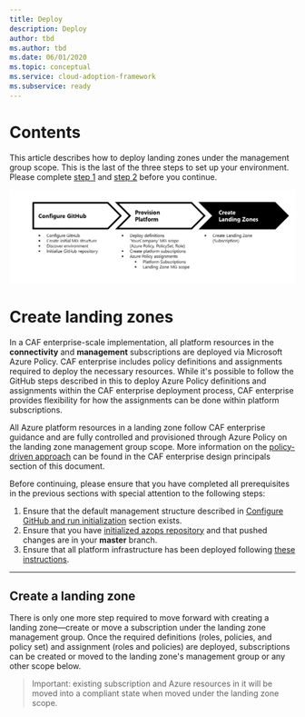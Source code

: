 ```yaml
---
title: Deploy
description: Deploy
author: tbd
ms.author: tbd
ms.date: 06/01/2020
ms.topic: conceptual
ms.service: cloud-adoption-framework
ms.subservice: ready
---
```


# Contents

This article describes how to deploy landing zones under the management group scope. This is the last of the three steps to set up your environment. Please complete [step 1](./Configure-run-initialization.md) and [step 2](./Deploy-lz.md) before you continue.

![Deploy your own environment process - step 3](./media/deploy-environment-step-3.png)

# Create landing zones

In a CAF enterprise-scale implementation, all platform resources in the __connectivity__ and __management__ subscriptions are deployed via Microsoft Azure Policy. CAF enterprise includes policy definitions and assignments required to deploy the necessary resources. While it's possible to follow the GitHub steps described in this to deploy Azure Policy definitions and assignments within the CAF enterprise deployment process, CAF enterprise provides flexibility for how the assignments can be done within platform subscriptions.

All Azure platform resources in a landing zone follow CAF enterprise guidance and are fully controlled and provisioned through Azure Policy on the landing zone management group scope. More information on the [policy-driven approach](./../Design-Principles.md) can be found in the CAF enterprise design principals section of this document.

Before continuing, please ensure that you have completed all prerequisites in the previous sections with special attention to the following steps:

1. Ensure that the default management structure described in [Configure GitHub and run initialization](./Configure-run-initialization.md) section exists.
2. Ensure that you have [initialized azops repository](./Configure-run-initialization.md) and that pushed changes are in your **master** branch.
3. Ensure that all platform infrastructure has been deployed following [these instructions](./Deploy-platform-infra.md).

---

## Create a landing zone

There is only one more step required to move forward with creating a landing zone—create or move a subscription under the landing zone management group. Once the required definitions (roles, policies, and policy set) and assignment (roles and policies) are deployed, subscriptions can be created or moved to the landing zone's management group or any other scope below.

> Important: existing subscription and Azure resources in it will be moved into a compliant state when moved under the landing zone scope.
